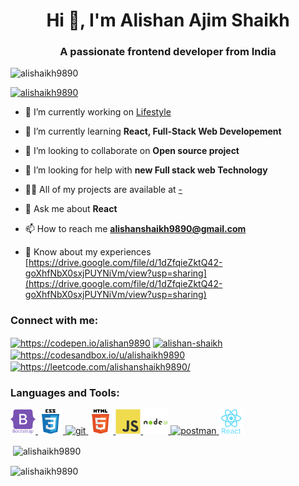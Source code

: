<h1 align="center">Hi 👋, I'm Alishan Ajim Shaikh</h1>
<h3 align="center">A passionate frontend developer from India</h3>

<p align="left"> <img src="https://komarev.com/ghpvc/?username=alishaikh9890&label=Profile%20views&color=0e75b6&style=flat" alt="alishaikh9890" /> </p>

<p align="left"> <a href="https://github.com/ryo-ma/github-profile-trophy"><img src="https://github-profile-trophy.vercel.app/?username=alishaikh9890" alt="alishaikh9890" /></a> </p>

- 🔭 I’m currently working on [Lifestyle](https://github.com/alishaikh9890/lifestylestores.com)

- 🌱 I’m currently learning **React, Full-Stack Web Developement**

- 👯 I’m looking to collaborate on **Open source project**

- 🤝 I’m looking for help with **new Full stack web Technology**

- 👨‍💻 All of my projects are available at [-](-)

- 💬 Ask me about **React**

- 📫 How to reach me **alishanshaikh9890@gmail.com**

- 📄 Know about my experiences [https://drive.google.com/file/d/1dZfqieZktQ42-goXhfNbX0sxjPUYNiVm/view?usp=sharing](https://drive.google.com/file/d/1dZfqieZktQ42-goXhfNbX0sxjPUYNiVm/view?usp=sharing)

<h3 align="left">Connect with me:</h3>
<p align="left">
<a href="https://codepen.io/https://codepen.io/alishan9890" target="blank"><img align="center" src="https://raw.githubusercontent.com/rahuldkjain/github-profile-readme-generator/master/src/images/icons/Social/codepen.svg" alt="https://codepen.io/alishan9890" height="30" width="40" /></a>
<a href="https://linkedin.com/in/alishan-shaikh" target="blank"><img align="center" src="https://raw.githubusercontent.com/rahuldkjain/github-profile-readme-generator/master/src/images/icons/Social/linked-in-alt.svg" alt="alishan-shaikh" height="30" width="40" /></a>
<a href="https://codesandbox.io/u/alishaikh9890" target="blank"><img align="center" src="https://raw.githubusercontent.com/rahuldkjain/github-profile-readme-generator/master/src/images/icons/Social/codesandbox.svg" alt="https://codesandbox.io/u/alishaikh9890" height="30" width="40" /></a>
<a href="https://www.leetcode.com/alishanshaikh9890" target="blank"><img align="center" src="https://raw.githubusercontent.com/rahuldkjain/github-profile-readme-generator/master/src/images/icons/Social/leet-code.svg" alt="https://leetcode.com/alishanshaikh9890/" height="30" width="40" /></a>
</p>

<h3 align="left">Languages and Tools:</h3>
<p align="left"> <a href="https://getbootstrap.com" target="_blank" rel="noreferrer"> <img src="https://raw.githubusercontent.com/devicons/devicon/master/icons/bootstrap/bootstrap-plain-wordmark.svg" alt="bootstrap" width="40" height="40"/> </a> <a href="https://www.w3schools.com/css/" target="_blank" rel="noreferrer"> <img src="https://raw.githubusercontent.com/devicons/devicon/master/icons/css3/css3-original-wordmark.svg" alt="css3" width="40" height="40"/> </a> <a href="https://git-scm.com/" target="_blank" rel="noreferrer"> <img src="https://www.vectorlogo.zone/logos/git-scm/git-scm-icon.svg" alt="git" width="40" height="40"/> </a> <a href="https://www.w3.org/html/" target="_blank" rel="noreferrer"> <img src="https://raw.githubusercontent.com/devicons/devicon/master/icons/html5/html5-original-wordmark.svg" alt="html5" width="40" height="40"/> </a> <a href="https://developer.mozilla.org/en-US/docs/Web/JavaScript" target="_blank" rel="noreferrer"> <img src="https://raw.githubusercontent.com/devicons/devicon/master/icons/javascript/javascript-original.svg" alt="javascript" width="40" height="40"/> </a> <a href="https://nodejs.org" target="_blank" rel="noreferrer"> <img src="https://raw.githubusercontent.com/devicons/devicon/master/icons/nodejs/nodejs-original-wordmark.svg" alt="nodejs" width="40" height="40"/> </a> <a href="https://postman.com" target="_blank" rel="noreferrer"> <img src="https://www.vectorlogo.zone/logos/getpostman/getpostman-icon.svg" alt="postman" width="40" height="40"/> </a> <a href="https://reactjs.org/" target="_blank" rel="noreferrer"> <img src="https://raw.githubusercontent.com/devicons/devicon/master/icons/react/react-original-wordmark.svg" alt="react" width="40" height="40"/> </a> </p>

<p>&nbsp;<img align="center" src="https://github-readme-stats.vercel.app/api?username=alishaikh9890&show_icons=true&locale=en" alt="alishaikh9890" /></p>

<p><img align="center" src="https://github-readme-streak-stats.herokuapp.com/?user=alishaikh9890&" alt="alishaikh9890" /></p>

